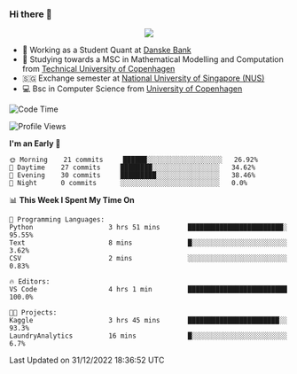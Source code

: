 ### Hi there 👋

<p align="center">
  <img src="https://media4.giphy.com/media/3ohzdKy5Z8TChSDuiA/giphy.gif?cid=ecf05e47r69cojk56gup9q8mep9liy48s94dn2uxsfh6fv39&rid=giphy.gif&ct=g" />
</p>

* 🏦 Working as a Student Quant at [Danske Bank](https://danskebank.dk)
* 🧮 Studying towards a MSC in Mathematical Modelling and Computation from [Technical University of Copenhagen](https://www.dtu.dk)
* 🇸🇬 Exchange semester at [National University of Singapore (NUS)](https://www.nus.edu.sg)
* 💻 Bsc in Computer Science from [University of Copenhagen](https://www.ku.dk/english/)


<!--START_SECTION:waka-->
![Code Time](http://img.shields.io/badge/Code%20Time-62%20hrs%2039%20mins-blue)

![Profile Views](http://img.shields.io/badge/Profile%20Views-0-blue)

**I'm an Early 🐤** 

```text
🌞 Morning    21 commits     ██████░░░░░░░░░░░░░░░░░░░   26.92% 
🌆 Daytime    27 commits     ████████░░░░░░░░░░░░░░░░░   34.62% 
🌃 Evening    30 commits     █████████░░░░░░░░░░░░░░░░   38.46% 
🌙 Night      0 commits      ░░░░░░░░░░░░░░░░░░░░░░░░░   0.0%

```


📊 **This Week I Spent My Time On** 

```text
💬 Programming Languages: 
Python                   3 hrs 51 mins       ████████████████████████░   95.55% 
Text                     8 mins              █░░░░░░░░░░░░░░░░░░░░░░░░   3.62% 
CSV                      2 mins              ░░░░░░░░░░░░░░░░░░░░░░░░░   0.83%

🔥 Editors: 
VS Code                  4 hrs 1 min         █████████████████████████   100.0%

🐱‍💻 Projects: 
Kaggle                   3 hrs 45 mins       ███████████████████████░░   93.3% 
LaundryAnalytics         16 mins             █░░░░░░░░░░░░░░░░░░░░░░░░   6.7%

```


 Last Updated on 31/12/2022 18:36:52 UTC
<!--END_SECTION:waka-->
